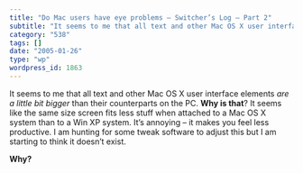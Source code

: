 ```yaml
---
title: "Do Mac users have eye problems – Switcher’s Log – Part 2"
subtitle: "It seems to me that all text and other Mac OS X user interface elements *are a little bit bigger* th..."
category: "538"
tags: []
date: "2005-01-26"
type: "wp"
wordpress_id: 1863
---
```

It seems to me that all text and other Mac OS X user interface elements *are a little bit bigger* than their counterparts on the PC.
 **Why is that**? It seems like the same size screen fits less stuff when attached to a Mac OS X system than to a Win XP system. It’s annoying – it makes you feel less productive. I am hunting for some tweak software to adjust this but I am starting to think it doesn’t exist. 

**Why?**